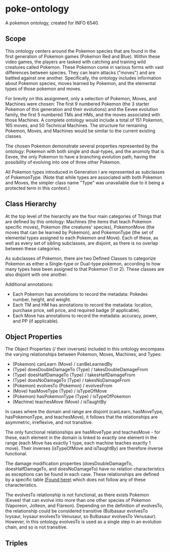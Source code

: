 # poke-ontology

A pokemon ontology, created for INFO 6540.

## Scope

This ontology centers around the Pokemon species that are found in the first generation of Pokemon games (Pokemon Red and Blue). Within these video games, the players are tasked with catching and training wild creatures called Pokemon. These Pokemon come in various forms with vast differences between species. They can learn attacks ("moves") and are battled against one another. Specifically, the ontology includes information about Pokemon species, moves learned by Pokemon, and the elemental types of those pokemon and moves. 

For brevity on this assignment, only a selection of Pokemon, Moves, and Machines were chosen: The first 9 numbered Pokemon (the 3 starter Pokemon of this generation and their evolutions) and the Eevee evolution family, the first 5 numbered TMs and HMs, and the moves associated with those Machines. A complete ontology would include a total of 151 Pokemon, 165 moves, and 50 Technical Machines. The structure for remaining Pokemon, Moves, and Machines would be similar to the current existing classes.

The chosen Pokemon demonstrate several properties represented by the ontology: Pokemon with both single and dual-types, and the anomoly that is Eevee, the only Pokemon to have a branching evolution path, having the possibility of evolving into one of three other Pokemon.

All Pokemon types introduced in Generation I are represented as subclasses of PokemonType. (Note that while types are associated with both Pokemon and Moves, the simpler class name "Type" was unavailable due to it being a protected term in this context.)

## Class Hierarchy

At the top level of the hierarchy are the four main categories of Things that are defined by this ontology: Machines (the items that teach Pokemon specific moves), Pokemon (the creatures' species), PokemonMove (the moves that can be learned by Pokemon), and PokemonType (the set of elemental types assigned to each Pokemon and Move). Each of these, as well as every set of sibling subclasses, are disjoint, as there is no overlap between these categories.

As subclasses of Pokemon, there are two Defined Classes to categorize Pokemon as either a Single-type or Dual-type pokemon, according to how many types have been assigned to that Pokemon (1 or 2). These classes are also disjoint with one another. 

Additional annotations:
* Each Pokemon has annotations to record the metadata: Pokedex number, height, and weight. 
* Each TM and HM has annotations to record the metadata: location, purchase price, sell price, and required badge (if applicable).
* Each Move has annotations to record the metadata: accuracy, power, and PP (if applicable).

## Object Properties

The Object Properties (/ their inverses) included in this ontology encompass the varying relationships between Pokemon, Moves, Machines, and Types:
* (Pokemon) canLearn (Move) / canBeLearnedBy
* (Type) doesDoubleDamageTo (Type) / takesDoubleDamageFrom
* (Type) doesHalfDamageTo (Type) / takesHalfDamageFrom
* (Type) doesNoDamageTo (Type) / takesNoDamageFrom
* (Pokemon) evolvesTo (Pokemon) / evolvesFrom
* (Move) hasMoveType (Type) / isTypeOfMove
* (Pokemon) hasPokemonType (Type) / isTypeOfPokemon
* (Machine) teachesMove (Move) / isTaughtBy

In cases where the domain and range are disjoint (canLearn, hasMoveType, hasPokemonType, and teachesMove), it follows that the relationships are asymmetric, irreflexive, and not transitive.

The only functional relationships are hasMoveType and teachesMove - for these, each element in the domain is linked to exactly one element in the range (each Move has exactly 1 type, each machine teaches exactly 1 move). Their inverses (isTypeOfMove and isTaughtBy) are therefore inverse functional.

The damage modification properties (doesDoubleDamageTo, doesHalfDamageTo, and doesNoDamageTo) have no relation characteristics as exceptions can be found in each case. These relationships are defined by a specific table [(Found here)](https://bulbapedia.bulbagarden.net/wiki/Type/Type_chart#Generation_I) which does not follow any of these characteristics.

The evolvesTo relationship is not functional, as there exists Pokemon (Eevee) that can evolve into more than one other species of Pokemon (Vaporeon, Jolteon, and Flareon). Depending on the definition of evolvesTo, the relationship could be considered transitive (Bulbasaur evolvesTo Ivysaur, Ivysaur evolvesTo Venusaur, so Bulbasaur evolvesTo Venusaur). However, in this ontology evolvesTo is used as a single step in an evolution chain, and so is not transitive.

## Triples

